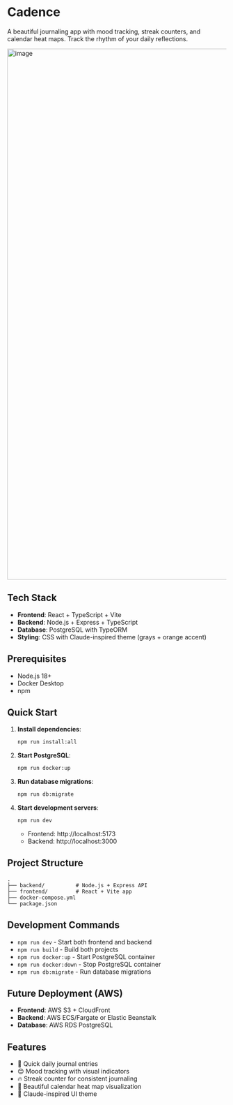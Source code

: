 # Cadence

A beautiful journaling app with mood tracking, streak counters, and calendar heat maps. Track the rhythm of your daily reflections.

<img width="1197" height="1217" alt="image" src="https://github.com/user-attachments/assets/9a3ac8ab-d3fd-4764-848c-d4395e4e0754" />

## Tech Stack

- **Frontend**: React + TypeScript + Vite
- **Backend**: Node.js + Express + TypeScript
- **Database**: PostgreSQL with TypeORM
- **Styling**: CSS with Claude-inspired theme (grays + orange accent)

## Prerequisites

- Node.js 18+
- Docker Desktop
- npm

## Quick Start

1. **Install dependencies**:
   ```bash
   npm run install:all
   ```

2. **Start PostgreSQL**:
   ```bash
   npm run docker:up
   ```

3. **Run database migrations**:
   ```bash
   npm run db:migrate
   ```

4. **Start development servers**:
   ```bash
   npm run dev
   ```

   - Frontend: http://localhost:5173
   - Backend: http://localhost:3000

## Project Structure

```
.
├── backend/          # Node.js + Express API
├── frontend/         # React + Vite app
├── docker-compose.yml
└── package.json
```

## Development Commands

- `npm run dev` - Start both frontend and backend
- `npm run build` - Build both projects
- `npm run docker:up` - Start PostgreSQL container
- `npm run docker:down` - Stop PostgreSQL container
- `npm run db:migrate` - Run database migrations

## Future Deployment (AWS)

- **Frontend**: AWS S3 + CloudFront
- **Backend**: AWS ECS/Fargate or Elastic Beanstalk
- **Database**: AWS RDS PostgreSQL

## Features

- 📝 Quick daily journal entries
- 😊 Mood tracking with visual indicators
- 🔥 Streak counter for consistent journaling
- 📅 Beautiful calendar heat map visualization
- 🎨 Claude-inspired UI theme
